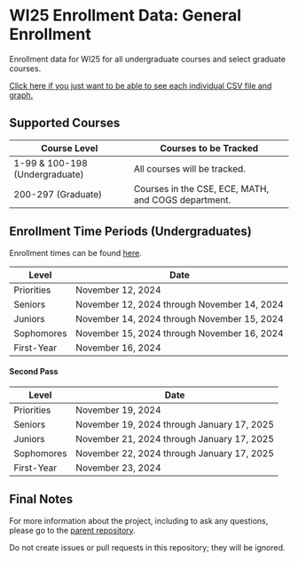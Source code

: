 # WI25 Enrollment Data: General Enrollment
Enrollment data for WI25 for all undergraduate courses and select graduate courses.

[Click here if you just want to be able to see each individual CSV file and graph.](https://github.com/UCSD-Historical-Enrollment-Data/WI25/blob/main/TOC.md)

## Supported Courses
| Course Level                   | Courses to be Tracked                               |
| ------------------------------ | --------------------------------------------------- |
| 1-99 & 100-198 (Undergraduate) | All courses will be tracked.                        |
| 200-297 (Graduate)             | Courses in the CSE, ECE, MATH, and COGS department. |

## Enrollment Time Periods (Undergraduates)
Enrollment times can be found [here](https://blink.ucsd.edu/instructors/courses/enrollment/start.html). 

| Level                       | Date                                                    |
| --------------------------- | --------------------------------------------------------|
| Priorities                  | November 12, 2024                                       |
| Seniors                     | November 12, 2024 through November 14, 2024             |
| Juniors                     | November 14, 2024 through November 15, 2024             |
| Sophomores                  | November 15, 2024 through November 16, 2024             |
| First-Year                  | November 16, 2024                                       |


#### Second Pass

| Level                       | Date                                                    |
| --------------------------- | --------------------------------------------------------|
| Priorities                  | November 19, 2024                                       |
| Seniors                     | November 19, 2024 through January 17, 2025              |
| Juniors                     | November 21, 2024 through January 17, 2025              |
| Sophomores                  | November 22, 2024 through January 17, 2025              |
| First-Year                  | November 23, 2024                                       |

## Final Notes
For more information about the project, including to ask any questions, please go to the [parent repository](https://github.com/ewang2002/UCSDHistEnrollData). 

Do not create issues or pull requests in this repository; they will be ignored. 
